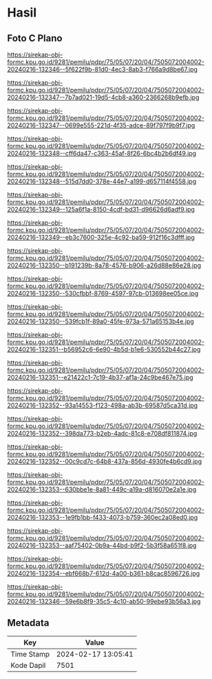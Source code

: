 # Hasil

## Foto C Plano

https://sirekap-obj-formc.kpu.go.id/9281/pemilu/pdpr/75/05/07/20/04/7505072004002-20240216-132346--5f622f9b-81d0-4ec3-8ab3-f766a9d8be67.jpg

https://sirekap-obj-formc.kpu.go.id/9281/pemilu/pdpr/75/05/07/20/04/7505072004002-20240216-132347--7b7ad021-19d5-4cb8-a360-2366268b9efb.jpg

https://sirekap-obj-formc.kpu.go.id/9281/pemilu/pdpr/75/05/07/20/04/7505072004002-20240216-132347--0699e555-221d-4f35-adce-89f797f9b9f7.jpg

https://sirekap-obj-formc.kpu.go.id/9281/pemilu/pdpr/75/05/07/20/04/7505072004002-20240216-132348--cff6da47-c363-45af-8f26-6bc4b2b6df49.jpg

https://sirekap-obj-formc.kpu.go.id/9281/pemilu/pdpr/75/05/07/20/04/7505072004002-20240216-132348--515d7dd0-378e-44e7-a199-d657114f4558.jpg

https://sirekap-obj-formc.kpu.go.id/9281/pemilu/pdpr/75/05/07/20/04/7505072004002-20240216-132349--125a6f1a-8150-4cdf-bd31-d96626d6adf9.jpg

https://sirekap-obj-formc.kpu.go.id/9281/pemilu/pdpr/75/05/07/20/04/7505072004002-20240216-132349--eb3c7600-325e-4c92-ba59-912f16c3dfff.jpg

https://sirekap-obj-formc.kpu.go.id/9281/pemilu/pdpr/75/05/07/20/04/7505072004002-20240216-132350--b191239b-8a78-4576-b906-a26d88e86e28.jpg

https://sirekap-obj-formc.kpu.go.id/9281/pemilu/pdpr/75/05/07/20/04/7505072004002-20240216-132350--530cfbbf-8769-4597-97cb-013698ee05ce.jpg

https://sirekap-obj-formc.kpu.go.id/9281/pemilu/pdpr/75/05/07/20/04/7505072004002-20240216-132350--539fcb1f-89a0-45fe-973a-571a65153b4e.jpg

https://sirekap-obj-formc.kpu.go.id/9281/pemilu/pdpr/75/05/07/20/04/7505072004002-20240216-132351--b56952c6-6e90-4b5d-b1e6-530552b44c27.jpg

https://sirekap-obj-formc.kpu.go.id/9281/pemilu/pdpr/75/05/07/20/04/7505072004002-20240216-132351--e21422c1-7c19-4b37-af1a-24c9be467e75.jpg

https://sirekap-obj-formc.kpu.go.id/9281/pemilu/pdpr/75/05/07/20/04/7505072004002-20240216-132352--93a14553-f123-498a-ab3b-69587d5ca31d.jpg

https://sirekap-obj-formc.kpu.go.id/9281/pemilu/pdpr/75/05/07/20/04/7505072004002-20240216-132352--398da773-b2eb-4adc-81c8-e708df811874.jpg

https://sirekap-obj-formc.kpu.go.id/9281/pemilu/pdpr/75/05/07/20/04/7505072004002-20240216-132352--00c9cd7c-64b8-437a-856d-4930fe4b6cd9.jpg

https://sirekap-obj-formc.kpu.go.id/9281/pemilu/pdpr/75/05/07/20/04/7505072004002-20240216-132353--630bbe1e-8a81-449c-a19a-d816070e2a1e.jpg

https://sirekap-obj-formc.kpu.go.id/9281/pemilu/pdpr/75/05/07/20/04/7505072004002-20240216-132353--1e9fb1bb-f433-4073-b759-360ec2a08ed0.jpg

https://sirekap-obj-formc.kpu.go.id/9281/pemilu/pdpr/75/05/07/20/04/7505072004002-20240216-132353--aaf75402-0b9a-44bd-b9f2-5b3f58a651f8.jpg

https://sirekap-obj-formc.kpu.go.id/9281/pemilu/pdpr/75/05/07/20/04/7505072004002-20240216-132354--ebf668b7-612d-4a00-b361-b8cac8596726.jpg

https://sirekap-obj-formc.kpu.go.id/9281/pemilu/pdpr/75/05/07/20/04/7505072004002-20240216-132346--59e6b8f9-35c5-4c10-ab50-99ebe93b56a3.jpg


## Metadata

| Key        | Value               |
| ---------- | ------------------- |
| Time Stamp | 2024-02-17 13:05:41 |
| Kode Dapil | 7501                |



